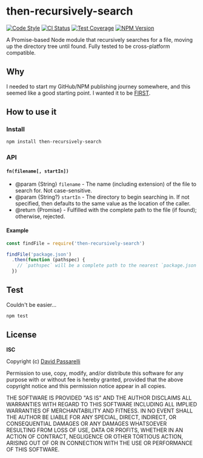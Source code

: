 # then-recursively-search

[![Code Style](https://img.shields.io/badge/code_style-neostandard-brightgreen?style=flat)](https://github.com/neostandard/neostandard)
[![CI Status](https://github.com/DPassarelli/then-recursively-search/actions/workflows/ci.yml/badge.svg)](https://github.com/DPassarelli/then-recursively-search/actions/workflows/ci.yml)
[![Test Coverage](https://codecov.io/gh/DPassarelli/then-recursively-search/branch/main/graph/badge.svg?token=VU8TSEK50Y)](https://codecov.io/gh/DPassarelli/then-recursively-search)
[![NPM Version](https://img.shields.io/npm/v/then-recursively-search)](https://www.npmjs.com/package/then-recursively-search)

A Promise-based Node module that recursively searches for a file, moving up the directory tree until found. Fully tested to be cross-platform compatible.

## Why

I needed to start my GitHub/NPM publishing journey somewhere, and this seemed like a good starting point. I wanted it to be [FIRST](https://addyosmani.com/first/).


## How to use it

### Install

```bash
npm install then-recursively-search
```


### API

#### `fn(filename[, startIn])`

* @param {String} `filename` - The name (including extension) of the file to search for. Not case-sensitive.
* @param {String?} `startIn` - The directory to begin searching in. If not specified, then defaults to the same value as the location of the caller.
* @return {Promise} - Fulfilled with the complete path to the file (if found); otherwise, rejected.


#### Example

```javascript
const findFile = require('then-recursively-search')

findFile('package.json')
  .then(function (pathspec) {
    // `pathspec` will be a complete path to the nearest `package.json` file in any folder above `__dirname`
  })
```


## Test

Couldn't be easier...

```bash
npm test
```


## License

**ISC**

Copyright (c) [David Passarelli](mailto:dpassarelli@camelotcg.com)

Permission to use, copy, modify, and/or distribute this software for any purpose with or without fee is hereby granted, provided that the above copyright notice and this permission notice appear in all copies.

THE SOFTWARE IS PROVIDED "AS IS" AND THE AUTHOR DISCLAIMS ALL WARRANTIES WITH REGARD TO THIS SOFTWARE INCLUDING ALL IMPLIED WARRANTIES OF MERCHANTABILITY AND FITNESS. IN NO EVENT SHALL THE AUTHOR BE LIABLE FOR ANY SPECIAL, DIRECT, INDIRECT, OR CONSEQUENTIAL DAMAGES OR ANY DAMAGES WHATSOEVER RESULTING FROM LOSS OF USE, DATA OR PROFITS, WHETHER IN AN ACTION OF CONTRACT, NEGLIGENCE OR OTHER TORTIOUS ACTION, ARISING OUT OF OR IN CONNECTION WITH THE USE OR PERFORMANCE OF THIS SOFTWARE.
